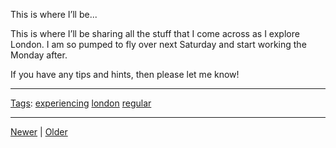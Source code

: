 <!--
title: This is where I&rsquo;ll be sharing all the stuff that I come across as I explore London. I am so pumped to fly over next Saturday and start working the Monday after. If you have any tips and hints, then please let me know!
date: 2020-06-28T14:49:39.954Z
tags: experiencing, london, regular
-->




This is where I&rsquo;ll be...
<p>This is where I&rsquo;ll be sharing all the stuff that I come across as I explore London. I am so pumped to fly over next Saturday and start working the Monday after.</p>

<p>If you have any tips and hints, then please let me know!</p>

<!--BOTTOM-POST-NAVIGATION-->
---

[Tags](tags.md): [experiencing](tag-experiencing.md) [london](tag-london.md) [regular](tag-regular.md)

---

[Newer](92953987607.md) | [Older](93606392807.md)